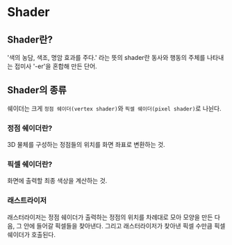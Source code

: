 # Shader

## Shader란?
'색의 농담, 색조, 명암 효과를 주다.' 라는 뜻의 shader란 동사와 행동의 주체를 나타내는 접미사 '-er'을 혼합해 만든 단어.

## Shader의 종류
쉐이더는 크게 `정점 쉐이더(vertex shader)`와 `픽셀 쉐이더(pixel shader)`로 나뉜다.

### 정점 쉐이더란?
3D 물체를 구성하는 정점들의 위치를 화면 좌표로 변환하는 것.

### 픽셀 쉐이더란?
화면에 출력할 최종 색상을 계산하는 것.

### 래스트라이저
래스터라이저는 정점 쉐이더가 출력하는 정점의 위치를 차례대로 모아 모양을 만든 다음, 그 안에 들어갈 픽셀들을 찾아낸다.
그리고 래스터라이저가 찾아낸 픽셀 수만큼 픽셀 쉐이더가 호출된다.
